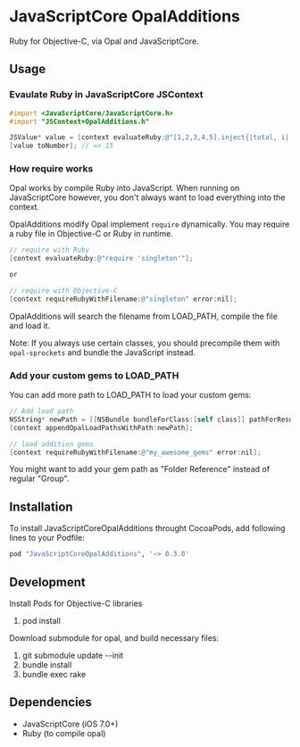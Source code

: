 # JavaScriptCore OpalAdditions

Ruby for Objective-C, via Opal and JavaScriptCore.

## Usage

### Evaulate Ruby in JavaScriptCore JSContext

```objective-c
#import <JavaScriptCore/JavaScriptCore.h>
#import "JSContext+OpalAdditions.h"

JSValue* value = [context evaluateRuby:@"[1,2,3,4,5].inject{|total, i| total + i }"];
[value toNumber]; // => 15
```

### How require works

Opal works by compile Ruby into JavaScript. When running on JavaScriptCore however,
you don't always want to load everything into the context.

OpalAdditions modify Opal implement ``require`` dynamically. You may require a ruby file
in Objective-C or Ruby in runtime.

```objective-c
// require with Ruby
[context evaluateRuby:@"require 'singleton'"];

or 

// require with Objective-C
[context requireRubyWithFilename:@"singleton" error:nil];
```

OpalAdditions will search the filename from LOAD_PATH, compile the file and load it.

Note: If you always use certain classes, you should precompile them with `opal-sprockets` 
and bundle the JavaScript instead.

### Add your custom gems to LOAD_PATH

You can add more path to LOAD_PATH to load your custom gems:

```objective-c
// Add load path
NSString* newPath = [[NSBundle bundleForClass:[self class]] pathForResource:@"gems" ofType:nil];
[context appendOpalLoadPathsWithPath:newPath];

// load addition gems
[context requireRubyWithFilename:@"my_awesome_gems" error:nil];
```

You might want to add your gem path as "Folder Reference" instead of regular "Group".

## Installation

To install JavaScriptCoreOpalAdditions throught CocoaPods, add following lines to your Podfile:

```ruby
pod "JavaScriptCoreOpalAdditions", '~> 0.3.0'

```

## Development

Install Pods for Objective-C libraries

1. pod install

Download submodule for opal, and build necessary files:

1. git submodule update --init
2. bundle install
3. bundle exec rake

## Dependencies

- JavaScriptCore (iOS 7.0+)
- Ruby (to compile opal)

